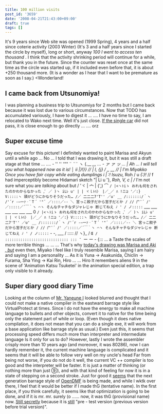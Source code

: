 ```yaml
---
title: 100 million visits
post_id: '3659'
date: '2008-04-21T21:43:00+09:00'
draft: true
tags: []
---
```


It's 9 years since Web site was opened (1999 Spring), 4 years and a half since coterie activity (2003 Winter) (It's 3 and a half years since I started the circle by myself), long or short, anyway _100 I went to access ten thousand_ . I think that the activity shrinking period will continue for a while, but thank you in the future. Since the counter was reset once at the same time as the circle was started up, if it included even before that, it is about +250 thousand more. (It is a wonder as I hear that I want to be premature as soon as I say.) <Wonderland!

## I came back from Utsunomiya!

I was planning a business trip to Utsunomiya for 2 months but I came back because it was lost due to various circumstances. Now that TODO has accumulated variously, I have to digest it ... .... I have no time to say, I am relocated to Wako next time. Well it's just close. [If the single car](https://danmaq.com/tag/yb-1) did not pass, it is close enough to go directly ... .... orz

## Super excuse time

Say excuse for this picture! I definitely wanted to paint Marisa and Akyun until a while ago ... No ... I told that I was drawing it, but it was still a draft stage at that time ... .... - '' '' '"" ¨ ¨¨ ヽ (.__ _,,, ... \- ァ ァ ッ ... | Ah ... I will tell you what happened now as it is! │ ii |}!}} // | l, {j} / ,, __ // | I'm Miyakko Once you have fair copy while eating dumplings i | :! Isuzu,_ Roh / u _{:}!_ // f had imperceptibly become Hidamari sketch "| Li u '}, _Roh, V, c | /_ I'm not sure what you are _talking_ about but / 'ヾ | 宀 | {',) ⌒ `/ |<ヽﾄiゝ おれも何をされたのかわからなかった ,ﾞ ／ )ヽ iLﾚ u' | | ヾｌﾄﾊ〉 |／_／ ﾊ !ニ⊇ '／:} V:::::ヽ 頭がどうにかなりそうだった… /／ 二二二7'T'' ／u' __ /:::::::/｀ヽ /'´r -―一ｧ‐ﾞＴ´ '"´ ／::::／-‐ ＼ 宮っこ餃子だから宮子だとか / // 广¨´ /' ／:::::／´￣｀ヽ ⌒ヽ そんなチャチなダジャレじゃ 断じてねえ ﾉ ' / ノ:::::` ___ ___ ___ ___ ___ ___ 0 `/ |<ヽﾄiゝ おれも何をされたのかわからなかった ,ﾞ ／ )ヽ iLﾚ u' | | ヾｌﾄﾊ〉 |／_／ ﾊ !ニ⊇ '／:} V:::::ヽ 頭がどうにかなりそうだった… /／ 二二二7'T'' ／u' __ /:::::::/｀ヽ /'´r -―一ｧ‐ﾞＴ´ '"´ ／::::／-‐ ＼ 宮っこ餃子だから宮子だとか / // 广¨´ /' ／:::::／´￣｀ヽ ⌒ヽ そんなチャチなダジャレじゃ 断じてねえ ﾉ ' / ノ:::::` \- -, ___ / ::::: // ヽ}_ / `Œ / ::::::::::::::::::::::::::::: ::: ¯ `ー ー \- {::: ... a Taste the scales of more terrible things ... ... ... That's why [today's drawing was Marisa and Aki _, but_](https://danmaq.com/3660) even then, Miyako I feel like I truly resemble Marisa, saying I am hairy and saying I am a personality ... As it is Yuna → Asakunida, Chiclin → Furama, Sha Ying → Kai Rin, Hiro ... ... Hiro It remembers aliens 9 in the scene of 'Animation Katsu Tsuketei' in the animation special edition, a trap only visible to it already.

## Super diary good diary Time

Looking at the column of [Mr. Yaneune I](http://d.hatena.ne.jp/yaneurao/) looked blurred and thought that I could not make a native compiler in the eastward barrage style like VirtualProtect at times. Since I do not have the energy to make all machine language to bullets and other objects, convert it to native for the time being only the statement part of while or loop. (Even though it does native compilation, it does not mean that you can do a single exe, it will work from a base application like barrage style as usual.) Even just this, it seems that processing speed differs much more than interpreter and intermediate language Is it only for us to do? However, lastly I wrote the assembler crisply more than 10 years ago (and moreover, it was 80286), now I can hardly remember it, the current machine language is complicated and it seems that it will be able to follow very well on my uncle's head Far from being not worse, if you do not do it well, the current VC ++ compiler is too good and the interpreter will be faster. It is just a matter of thinking (or nothing more than just ⑨), and with that kind of feeling for now it is in a state of stepping on a second stroke. Just for good it [seems](http://dmf.shrinemaiden.org/OpenDMF) that the next generation barrage style of [OpenDMF](http://dmf.shrinemaiden.org/OpenDMF) is being made, and while I wktk over there, I feel that it would be better if I made thG (tentative name). In the first place, if you think carefully, it seems like that optimization is going to be done, and if it is mr. mr. surely (o ...... now, it was thG (provisional name) now. [Still secretly](http://thg.danmaq.com/) because it is [still](http://thg.danmaq.com/) "pre - test version (previous version before trial version)".
